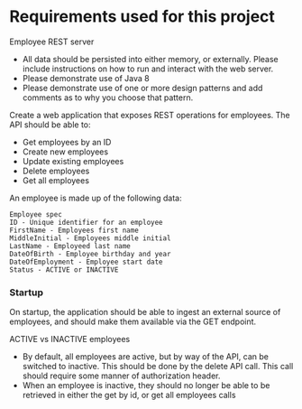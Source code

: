 # Requirements used for this project

Employee REST server

* All data should be persisted into either memory, or externally. Please include instructions on how to run and interact with the web server.
* Please demonstrate use of Java 8
* Please demonstrate use of one or more design patterns and add comments as to why you choose that pattern.

Create a web application that exposes REST operations for employees. The API should be able to:

* Get employees by an ID
* Create new employees
* Update existing employees
* Delete employees
* Get all employees

An employee is made up of the following data:

    Employee spec
    ID - Unique identifier for an employee
    FirstName - Employees first name
    MiddleInitial - Employees middle initial
    LastName - Employeed last name
    DateOfBirth - Employee birthday and year
    DateOfEmployment - Employee start date
    Status - ACTIVE or INACTIVE
    
### Startup

On startup, the application should be able to ingest an external source of employees, and should make them available via the GET endpoint.

ACTIVE vs INACTIVE employees

- By default, all employees are active, but by way of the API, can be switched to inactive. This should be done by the delete API call. This call should require some manner of authorization header.
- When an employee is inactive, they should no longer be able to be retrieved in either the get by id, or get all employees calls
